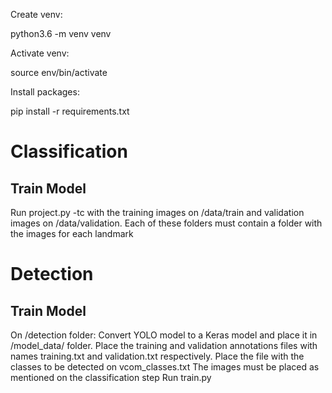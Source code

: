 Create venv:

python3.6 -m venv venv

Activate venv:

source env/bin/activate

Install packages:

pip install -r requirements.txt


# Classification
## Train Model
Run project.py -tc with the training images on /data/train and validation images on /data/validation. Each of these folders must contain a folder with the images for each landmark

# Detection
## Train Model
On /detection folder:
Convert YOLO model to a Keras model and place it in /model_data/ folder.
Place the training and validation annotations files with names training.txt and validation.txt respectively.
Place the file with the classes to be detected on vcom_classes.txt
The images must be placed as mentioned on the classification step
Run train.py
